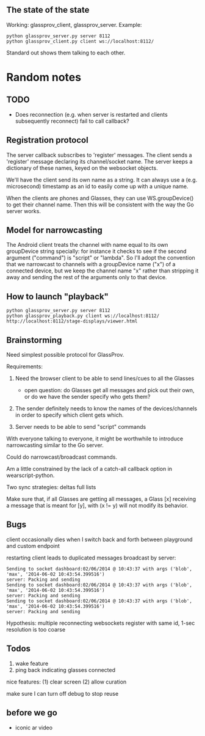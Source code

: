 ## The state of the state

Working: glassprov\_client, glassprov\_server. Example:

    python glassprov_server.py server 8112
    python glassprov_client.py client ws://localhost:8112/

Standard out shows them talking to each other.

# Random notes

## TODO

* Does reconnection (e.g. when server is restarted and clients 
    subsequently reconnect) fail to call callback?

## Registration protocol

The server callback subscribes to 'register' messages.
The client sends a 'register' message declaring its
channel/socket name. The server keeps a dictionary of
these names, keyed on the websocket objects. 

We'll have the client send its own name as a string.
It can always use a (e.g. microsecond) timestamp as
an id to easily come up with a unique name. 

When the clients are phones and Glasses, they can use
WS.groupDevice() to get their channel name. Then this
will be consistent with the way the Go server works. 

## Model for narrowcasting

The Android client treats the channel with name equal to
its own groupDevice string specially: for instance it
checks to see if the second argument ("command") is "script"
or "lambda". So I'll adopt the convention that we narrowcast
to channels with a groupDevice name ("x") of a connected device,
but we keep the channel name "x" rather than stripping it
away and sending the rest of the arguments only to that device.

## How to launch "playback"

    python glassprov_server.py server 8112
    python glassprov_playback.py client ws://localhost:8112/
    http://localhost:8112/stage-displays/viewer.html

## Brainstorming

Need simplest possible protocol for GlassProv.

Requirements:

1. Need the browser client to be able to 
   send lines/cues to all the Glasses

   - open question: do Glasses get all messages
     and pick out their own, or do we have the
     sender specify who gets them? 

2. The sender definitely needs to know the names
   of the devices/channels in order to specify 
   which client gets which. 

3. Server needs to be able to send "script" commands

With everyone talking to everyone, it might be
worthwhile to introduce narrowcasting similar to
the Go server.

Could do narrowcast/broadcast commands.

Am a little constrained by the lack of a catch-all
callback option in wearscript-python.

Two sync strategies:
deltas
full lists

Make sure that, if all Glasses are getting all messages,
a Glass [x] receiving a message that is meant for [y],
with (x != y) will not modify its behavior.

## Bugs

client occasionally dies when I switch back and forth between playground and custom endpoint

restarting client leads to duplicated messages broadcast by server:

    Sending to socket dashboard:02/06/2014 @ 10:43:37 with args ('blob', 'max', '2014-06-02 10:43:54.399516')
    server: Packing and sending
    Sending to socket dashboard:02/06/2014 @ 10:43:37 with args ('blob', 'max', '2014-06-02 10:43:54.399516')
    server: Packing and sending
    Sending to socket dashboard:02/06/2014 @ 10:43:37 with args ('blob', 'max', '2014-06-02 10:43:54.399516')
    server: Packing and sending

Hypothesis: multiple reconnecting websockets register with same id, 1-sec resolution is
too coarse

## Todos

1. wake feature
2. ping back indicating glasses connected

nice features:
(1) clear screen
(2) allow curation

make sure I can turn off debug to stop reuse

## before we go

* iconic ar video



